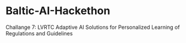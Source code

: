 # Baltic-AI-Hackethon
Challange 7: LVRTC Adaptive AI Solutions for Personalized Learning of Regulations and Guidelines
